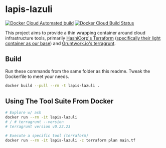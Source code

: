 # lapis-lazuli

[![Docker Cloud Automated build](https://img.shields.io/docker/cloud/automated/calebhankins/lapis-lazuli.svg?style=flat-square)](https://hub.docker.com/r/calebhankins/lapis-lazuli/)
[![Docker Cloud Build Status](https://img.shields.io/docker/cloud/build/calebhankins/lapis-lazuli.svg?style=flat-square)](https://hub.docker.com/r/calebhankins/lapis-lazuli/)


This project aims to provide a thin wrapping container around cloud infrastructure tools, primarily [HashiCorp's Terraform](https://github.com/hashicorp/terraform) ([specifically their light container as our base](https://hub.docker.com/r/hashicorp/terraform)) and [Gruntwork.io's terragrunt](https://github.com/gruntwork-io/terragrunt).

## Build

Run these commands from the same folder as this readme. Tweak the Dockerfile to meet your needs.

```bash
docker build --pull --rm -t lapis-lazuli .

```

## Using The Tool Suite From Docker

```bash
# Explore w/ ash
docker run --rm -it lapis-lazuli
# / # terragrunt --version
# terragrunt version v0.23.23

# Execute a specific tool (terraform)
docker run --rm -it lapis-lazuli -c terraform plan main.tf

```
